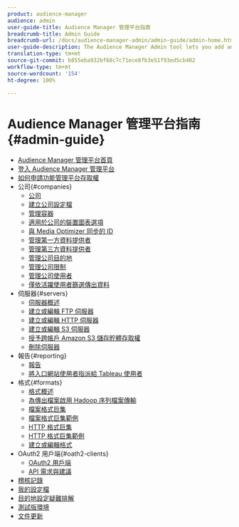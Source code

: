 ```yaml
---
product: audience-manager
audience: admin
user-guide-title: Audience Manager 管理平台指南
breadcrumb-title: Admin Guide
breadcrumb-url: /docs/audience-manager-admin/admin-guide/admin-home.html
user-guide-description: The Audience Manager Admin tool lets you add and configure companies, servers, reports, formats, and users. You can also view or edit your personal profile.
translation-type: tm+mt
source-git-commit: b855eba932bf68c7c71ece8fb3e51f93ed5cb402
workflow-type: tm+mt
source-wordcount: '154'
ht-degree: 100%

---
```



# Audience Manager 管理平台指南 {#admin-guide}

+ [Audience Manager 管理平台首頁](admin-home.md)
+ [登入 Audience Manager 管理平台](admin-login.md)
+ [如何申請功能管理平台存取權](admin-access.md)
+ 公司{#companies}
   + [公司](companies/admin-companies-overview.md)
   + [建立公司設定檔](companies/admin-manage-company-profiles.md)
   + [管理容器](companies/admin-manage-containers.md)
   + [適用於公司的裝置圖表選項](companies/admin-device-graph-options.md)
   + [與 Media Optimizer 同步的 ID](companies/admin-amo-sync.md)
   + [管理第一方資料提供者](companies/admin-first-party-providers.md)
   + [管理第三方資料提供者](companies/admin-third-party-providers.md)
   + [管理公司目的地](companies/admin-manage-company-destinations.md)
   + [管理公司限制](companies/admin-company-limits.md)
   + [管理公司使用者](companies/admin-manage-company-users.md)
   + [僅依活躍使用者篩選傳出資料](companies/outbound-active-user-filter.md)
+ 伺服器{#servers}
   + [伺服器概述](admin-servers/admin-servers.md)
   + [建立或編輯 FTP 伺服器](admin-servers/create-ftp-server.md)
   + [建立或編輯 HTTP 伺服器](admin-servers/create-http-server.md)
   + [建立或編輯 S3 伺服器](admin-servers/create-s3-server.md)
   + [授予跨帳戶 Amazon S3 儲存貯體存取權](admin-servers/admin-authorize-s3-cross-bucket.md)
   + [刪除伺服器](admin-servers/admin-delete-server.md)
+ 報告{#reporting}
   + [報告](admin-reporting/admin-reporting-overview.md)
   + [將入口網站使用者指派給 Tableau 使用者](admin-reporting/admin-assign-tableau-user.md)
+ 格式{#formats}
   + [格式概述](formats/formats.md)
   + [為傳出檔案啟用 Hadoop 序列檔案傳輸](formats/enable-outbound-seq.md)
   + [檔案格式巨集](formats/file-formats.md)
   + [檔案格式巨集範例](formats/file-format-examples.md)
   + [HTTP 格式巨集](formats/web-formats.md)
   + [HTTP 格式巨集範例](formats/web-format-examples.md)
   + [建立或編輯格式](formats/admin-create-format.md)
+ OAuth2 用戶端{#oath2-clients}
   + [OAuth2 用戶端](admin-oauth2/admin-oauth2-create-edit.md)
   + [API 需求與建議](admin-oauth2/aam-admin-api-requirements.md)
+ [稽核記錄](admin-audit-logging.md)
+ [我的設定檔](admin-my-profile.md)
+ [目的地設定疑難排解](admin-destination-troubleshooting.md)
+ [測試版環境](admin-beta-environment.md)
+ [文件更新](admin-doc-updates.md)
